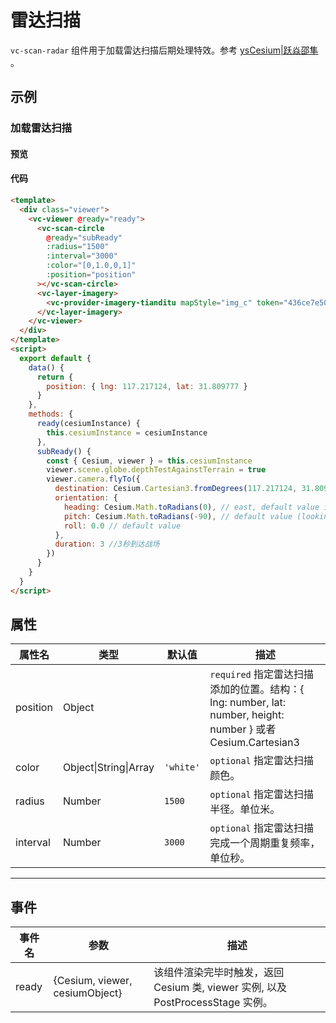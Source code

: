 # 雷达扫描

`vc-scan-radar` 组件用于加载雷达扫描后期处理特效。参考 [ysCesium|跃焱邵隼](https://www.wellyyss.cn/ysCesium/main/app.html) 。

## 示例

### 加载雷达扫描

#### 预览

<doc-preview>
  <template>
    <div class="viewer">
      <vc-viewer @ready="ready">
        <vc-scan-radar
          @ready="subReady"
          :radius="1500"
          :interval="3000"
          :color="[0,1.0,0,1]"
          :position="position"
        ></vc-scan-radar>
        <vc-layer-imagery>
          <vc-provider-imagery-tianditu mapStyle="img_c" token="436ce7e50d27eede2f2929307e6b33c0"></vc-provider-imagery-tianditu>
        </vc-layer-imagery>
      </vc-viewer>
    </div>
  </template>
  <script>
    export default {
      data() {
        return {
          position: { lng: 117.217124, lat: 31.809777 }
        }
      },
      methods: {
        ready(cesiumInstance) {
          this.cesiumInstance = cesiumInstance
        },
        subReady() {
          const { Cesium, viewer } = this.cesiumInstance
          viewer.scene.globe.depthTestAgainstTerrain = true
          viewer.camera.flyTo({
            destination: Cesium.Cartesian3.fromDegrees(117.217124, 31.809777, 3500.0),
            orientation: {
              heading: Cesium.Math.toRadians(0), // east, default value is 0.0 (north) //东西南北朝向
              pitch: Cesium.Math.toRadians(-90), // default value (looking down)  //俯视仰视视觉
              roll: 0.0 // default value
            },
            duration: 3 //3秒到达战场
          })
        }
      }
    }
  </script>
</doc-preview>

#### 代码

```html
<template>
  <div class="viewer">
    <vc-viewer @ready="ready">
      <vc-scan-circle
        @ready="subReady"
        :radius="1500"
        :interval="3000"
        :color="[0,1.0,0,1]"
        :position="position"
      ></vc-scan-circle>
      <vc-layer-imagery>
        <vc-provider-imagery-tianditu mapStyle="img_c" token="436ce7e50d27eede2f2929307e6b33c0"></vc-provider-imagery-tianditu>
      </vc-layer-imagery>
    </vc-viewer>
  </div>
</template>
<script>
  export default {
    data() {
      return {
        position: { lng: 117.217124, lat: 31.809777 }
      }
    },
    methods: {
      ready(cesiumInstance) {
        this.cesiumInstance = cesiumInstance
      },
      subReady() {
        const { Cesium, viewer } = this.cesiumInstance
        viewer.scene.globe.depthTestAgainstTerrain = true
        viewer.camera.flyTo({
          destination: Cesium.Cartesian3.fromDegrees(117.217124, 31.809777, 3500.0),
          orientation: {
            heading: Cesium.Math.toRadians(0), // east, default value is 0.0 (north) //东西南北朝向
            pitch: Cesium.Math.toRadians(-90), // default value (looking down)  //俯视仰视视觉
            roll: 0.0 // default value
          },
          duration: 3 //3秒到达战场
        })
      }
    }
  }
</script>
```

## 属性

<!-- prettier-ignore -->
| 属性名 | 类型 | 默认值 | 描述 |
| ---------------------- | ------- | ------ | -------------------------------------------------------------------------- |
| position | Object | | `required` 指定雷达扫描添加的位置。结构：{ lng: number, lat: number, height: number } 或者 Cesium.Cartesian3 |
| color | Object\|String\|Array | `'white'` | `optional` 指定雷达扫描颜色。 |
| radius | Number | `1500` | `optional` 指定雷达扫描半径。单位米。|
| interval | Number | `3000` | `optional` 指定雷达扫描完成一个周期重复频率，单位秒。 |

---

## 事件

| 事件名 | 参数                           | 描述                                                                            |
| ------ | ------------------------------ | ------------------------------------------------------------------------------- |
| ready  | {Cesium, viewer, cesiumObject} | 该组件渲染完毕时触发，返回 Cesium 类, viewer 实例, 以及 PostProcessStage 实例。 |
